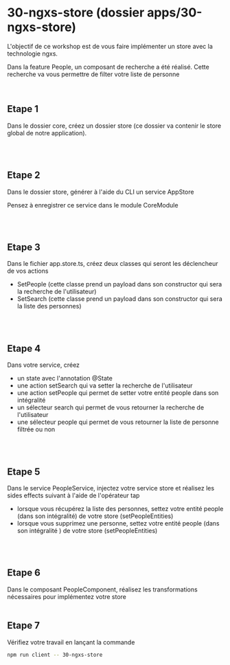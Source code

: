 # 30-ngxs-store (dossier apps/30-ngxs-store)

L'objectif de ce workshop est de vous faire implémenter un store avec la technologie ngxs.

Dans la feature People, un composant de recherche a été réalisé. Cette recherche va vous permettre de filter votre liste de personne

<br>

## Etape 1

Dans le dossier core, créez un dossier store (ce dossier va contenir le store global de notre application).

<br><br>

## Etape 2

Dans le dossier store, générer à l'aide du CLI un service AppStore

Pensez à enregistrer ce service dans le module CoreModule

<br><br>

## Etape 3

Dans le fichier app.store.ts, créez deux classes qui seront les déclencheur de vos actions
- SetPeople (cette classe prend un payload dans son constructor qui sera la recherche de l'utilisateur)
- SetSearch (cette classe prend un payload dans son constructor qui sera la liste des personnes)

<br><br>

## Etape 4

Dans votre service, créez
- un state avec l'annotation @State
- une action setSearch qui va setter la recherche de l'utilisateur
- une action setPeople qui permet de setter votre entité people dans son intégralité
- un sélecteur search qui permet de vous retourner la recherche de l'utilisateur
- une sélecteur people qui permet de vous retourner la liste de personne filtrée ou non

<br><br>

## Etape 5

Dans le service PeopleService, injectez votre service store et réalisez les sides effects suivant à l'aide de l'opérateur tap
- lorsque vous récupérez la liste des personnes, settez votre entité people (dans son intégralité) de votre store (setPeopleEntities)
- lorsque vous supprimez une personne, settez votre entité people (dans son intégralité ) de votre store (setPeopleEntities)

<br><br>

## Etape 6

Dans le composant PeopleComponent, réalisez les transformations nécessaires pour implémentez votre store
<br><br>

## Etape 7
Vérifiez votre travail en lançant la commande

```bash
npm run client -- 30-ngxs-store
```
